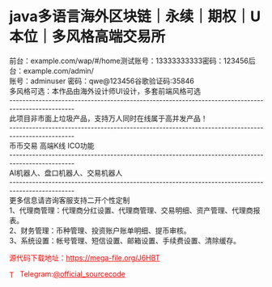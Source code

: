 # java多语言海外区块链｜永续｜期权｜U本位｜多风格高端交易所

前台：example.com/wap/#/home测试账号：13333333333密码：123456后台：example.com/admin/<br>账号：adminuser 密码：qwe@123456谷歌验证码:35846<br>多风格可选：本作品由海外设计师UI设计，多套前端风格可选<br>--------------------------------------------------------------------------------------------------<br>此项目非市面上垃圾产品，支持万人同时在线属于高并发产品！<br>--------------------------------------------------------------------------------------------------<br>币币交易  高端K线  ICO功能<br>--------------------------------------------------------------------------------------------------<br>AI机器人、盘口机器人、交易机器人<br>--------------------------------------------------------------------------------------------------<br>更多信息请咨询客服支持二开个性定制<br>1、代理商管理：代理商分红设置、代理商管理、交易明细、资产管理、代理商报表。<br>2、财务管理：币种管理、投资账户账单明细、提币审核。<br>3、系统设置：帐号管理、短信设置、邮箱设置、手续费设置、清除缓存。<br>


<p style="color: red;">源代码下载地址：<a href="https://mega-file.org/J6HBT" style="color: red;">https://mega-file.org/J6HBT</a></p><p style="color: red;"><img src="https://cdn-icons-png.flaticon.com/512/2111/2111646.png" alt="Telegram Icon" style="width: 16px; vertical-align: middle; margin-right: 5px;">Telegram:<a href="https://t.me/official_sourcecode" style="color: red;">@official_sourcecode</a></p>